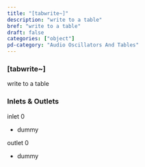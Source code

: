 ```yaml
---
title: "[tabwrite~]"
description: "write to a table"
bref: "write to a table"
draft: false
categories: ["object"]
pd-category: "Audio Oscillators And Tables"
---
```


### [tabwrite~]

write to a table

### Inlets & Outlets

inlet 0

 - dummy

outlet 0

 - dummy
 
